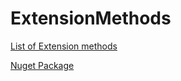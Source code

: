 # ExtensionMethods



[List of Extension methods](Scorchio.ExtensionMethods.md)

[Nuget Package](https://www.nuget.org/packages/Scorchio.ExtensionMethods)


